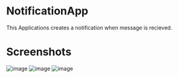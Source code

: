 # NotificationApp
This Applications creates a notification when message is recieved.
# Screenshots
![image](https://user-images.githubusercontent.com/88775253/148225870-2f9985e2-15d2-4922-bb27-254d5b8aa66b.png)
![image](https://user-images.githubusercontent.com/88775253/148225905-cfce35a7-2f5b-45ae-ae1f-80ec58769f73.png)
![image](https://user-images.githubusercontent.com/88775253/148225935-ffa39902-c678-4352-9585-598cd1255850.png)
